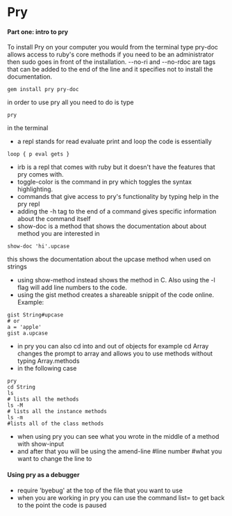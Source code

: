 # Pry

#### Part one: intro to pry

To install Pry on your computer you would from the terminal type
pry-doc allows access to ruby's core methods
if you need to be an administrator then sudo goes in front of the installation. --no-ri and --no-rdoc are tags that can be added to the end of the line and it specifies not to install the documentation.

```
gem install pry pry-doc
```

in order to use pry all you need to do is type
```
pry
```
in the terminal

- a repl stands for read evaluate print and loop
the code is essentially

```
loop { p eval gets }
```

- irb is a repl that comes with ruby but it doesn't have the features that pry comes with.
- toggle-color is the command in pry which toggles the syntax highlighting.
- commands that give access to pry's functionality by typing help in the pry repl
- adding the -h tag to the end of a command gives specific information about the command itself
- show-doc is a method that shows the documentation about about method you are interested in

```
show-doc 'hi'.upcase
```
this shows the documentation about the upcase method when used on strings

- using show-method instead shows the method in C. Also using the -l flag will add line numbers to the code.
- using the gist method creates a shareable snippit of the code online. Example:

```
gist String#upcase
# or
a = 'apple'
gist a.upcase
```

- in pry you can also cd into and out of objects for example cd Array changes the prompt to array and allows you to use methods without typing Array.methods
- in the following case

```
pry
cd String
ls
# lists all the methods
ls -M
# lists all the instance methods
ls -m
#lists all of the class methods
```

- when using pry you can see what you wrote in the middle of a method with show-input
- and after that you will be using the amend-line #line number #what you want to change the line to
#### Using pry as a debugger

- require 'byebug' at the top of the file that you want to use
- when you are working in pry you can use the command list= to get back to the point the code is paused
